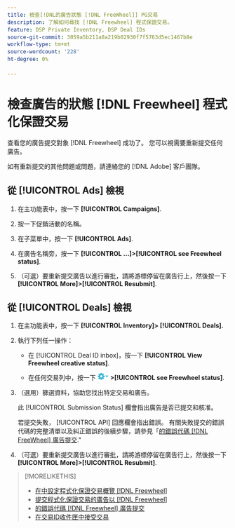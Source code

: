 ```yaml
---
title: 檢查[!DNL的廣告狀態 [!DNL FreeWheel]] PG交易
description: 了解如何尋找 [!DNL Freewheel] 程式保證交易。
feature: DSP Private Inventory, DSP Deal IDs
source-git-commit: 3059a5b211a8a219b02930f7f5763d5ec1467b8e
workflow-type: tm+mt
source-wordcount: '228'
ht-degree: 0%

---
```


# 檢查廣告的狀態 [!DNL Freewheel] 程式化保證交易

查看您的廣告提交對象 [!DNL Freewheel] 成功了。 您可以視需要重新提交任何廣告。

如有重新提交的其他問題或問題，請連絡您的 [!DNL Adobe] 客戶團隊。

## 從 [!UICONTROL Ads] 檢視

1. 在主功能表中，按一下 **[!UICONTROL Campaigns]**.

1. 按一下促銷活動的名稱。

1. 在子菜單中，按一下 **[!UICONTROL Ads]**.

1. 在廣告名稱旁，按一下  **[!UICONTROL ...]>[!UICONTROL see Freewheel status]**.

1. （可選）要重新提交廣告以進行審批，請將游標停留在廣告行上，然後按一下 **[!UICONTROL More]>[!UICONTROL Resubmit]**.

## 從 [!UICONTROL Deals] 檢視

1. 在主功能表中，按一下 **[!UICONTROL Inventory]> [!UICONTROL Deals].**

1. 執行下列任一操作：

   * 在 [!UICONTROL Deal ID inbox]，按一下 **[!UICONTROL View Freewheel creative status]**.

   * 在任何交易列中，按一下 ![選項功能表](/help/dsp/assets/options-menu.png) **>[!UICONTROL see Freewheel status]**.

1. （選用）篩選資料，協助您找出特定交易和廣告。

   此 [!UICONTROL Submission Status] 欄會指出廣告是否已提交和核准。

   若提交失敗， [!UICONTROL API] 回應欄會指出錯誤。 有關失敗提交的錯誤代碼的完整清單以及糾正錯誤的後續步驟，請參見「[的錯誤代碼 [!DNL FreeWheel] 廣告提交](freewheel-error-codes.md).&quot;

1. （可選）要重新提交廣告以進行審批，請將游標停留在廣告行上，然後按一下 **[!UICONTROL More]>[!UICONTROL Resubmit]**.

>[!MORELIKETHIS]
>
>* [在中設定程式化保證交易概覽 [!DNL Freewheel]](freewheel-overview.md)
>* [提交程式化保證交易的廣告以 [!DNL Freewheel]](freewheel-submit.md)
>* [的錯誤代碼 [!DNL Freewheel] 廣告提交](freewheel-error-codes.md)
>* [在交易ID收件匣中接受交易](deal-id-inbox-accept.md)

